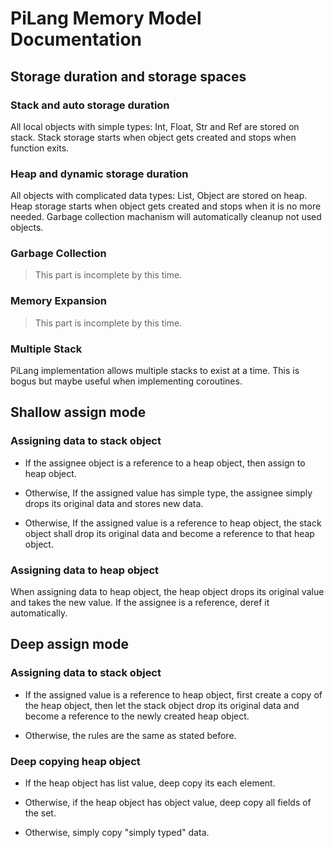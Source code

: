 # PiLang Memory Model Documentation

## Storage duration and storage spaces
### Stack and auto storage duration
All local objects with simple types: Int, Float, Str and Ref are stored
on stack. Stack storage starts when object gets created and stops when
function exits.

### Heap and dynamic storage duration
All objects with complicated data types: List, Object are stored on heap.
Heap storage starts when object gets created and stops when it is no more
needed. Garbage collection machanism will automatically cleanup not used
objects.

### Garbage Collection
> This part is incomplete by this time.

### Memory Expansion
> This part is incomplete by this time.

### Multiple Stack
PiLang implementation allows multiple stacks to exist at a time. This is
bogus but maybe useful when implementing coroutines.

## Shallow assign mode
### Assigning data to stack object
* If the assignee object is a reference to a heap object, then assign 
to heap object.

* Otherwise, If the assigned value has simple type, the assignee simply
drops its original data and stores new data.

* Otherwise, If the assigned value is a reference to heap object, the
stack object shall drop its original data and become a reference to that
heap object.

### Assigning data to heap object
When assigning data to heap object, the heap object drops its original
value and takes the new value. If the assignee is a reference, deref it
automatically.

## Deep assign mode
### Assigning data to stack object
* If the assigned value is a reference to heap object, first
create a copy of the heap object, then let the stack object drop its 
original data and become a reference to the newly created heap object.

* Otherwise, the rules are the same as stated before.

### Deep copying heap object
* If the heap object has list value, deep copy its each element.

* Otherwise, if the heap object has object value, deep copy all fields
of the set.

* Otherwise, simply copy "simply typed" data.
